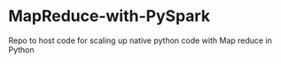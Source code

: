 MapReduce-with-PySpark
======================

Repo to host code for scaling up native python code with Map reduce in Python
